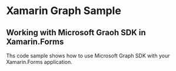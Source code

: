 # Xamarin Graph Sample
## Working with Microsoft Graoh SDK in Xamarin.Forms

Ths code sample shows how to use Microsoft Graph SDK with your Xamarin.Forms application.
